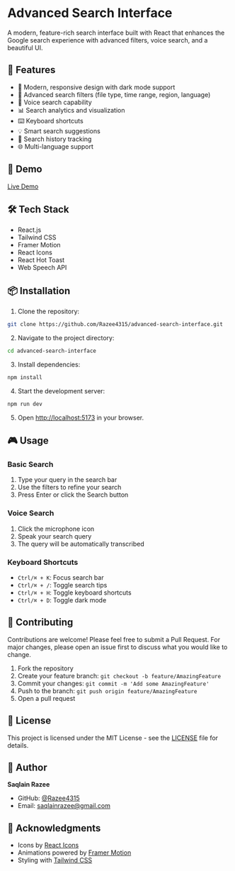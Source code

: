 # Advanced Search Interface



A modern, feature-rich search interface built with React that enhances the Google search experience with advanced filters, voice search, and a beautiful UI.

## 🌟 Features

- 🎨 Modern, responsive design with dark mode support
- 🎯 Advanced search filters (file type, time range, region, language)
- 🎤 Voice search capability
- 📊 Search analytics and visualization
- ⌨️ Keyboard shortcuts
- 💡 Smart search suggestions
- 📜 Search history tracking
- 🌐 Multi-language support


## 🚀 Demo

[Live Demo](https://razee4315.github.io/advanced-search-interface/)

## 🛠️ Tech Stack

- React.js
- Tailwind CSS
- Framer Motion
- React Icons
- React Hot Toast
- Web Speech API

## 📦 Installation

1. Clone the repository:
```bash
git clone https://github.com/Razee4315/advanced-search-interface.git
```

2. Navigate to the project directory:
```bash
cd advanced-search-interface
```

3. Install dependencies:
```bash
npm install
```

4. Start the development server:
```bash
npm run dev
```

5. Open [http://localhost:5173](http://localhost:5173) in your browser.

## 🎮 Usage

### Basic Search
1. Type your query in the search bar
2. Use the filters to refine your search
3. Press Enter or click the Search button

### Voice Search
1. Click the microphone icon
2. Speak your search query
3. The query will be automatically transcribed

### Keyboard Shortcuts
- `Ctrl/⌘ + K`: Focus search bar
- `Ctrl/⌘ + /`: Toggle search tips
- `Ctrl/⌘ + H`: Toggle keyboard shortcuts
- `Ctrl/⌘ + D`: Toggle dark mode

## 🤝 Contributing

Contributions are welcome! Please feel free to submit a Pull Request. For major changes, please open an issue first to discuss what you would like to change.

1. Fork the repository
2. Create your feature branch: `git checkout -b feature/AmazingFeature`
3. Commit your changes: `git commit -m 'Add some AmazingFeature'`
4. Push to the branch: `git push origin feature/AmazingFeature`
5. Open a pull request

## 📝 License

This project is licensed under the MIT License - see the [LICENSE](LICENSE) file for details.

## 👤 Author

**Saqlain Razee**
- GitHub: [@Razee4315](https://github.com/Razee4315)
- Email: saqlainrazee@gmail.com

## 🙏 Acknowledgments

- Icons by [React Icons](https://react-icons.github.io/react-icons/)
- Animations powered by [Framer Motion](https://www.framer.com/motion/)
- Styling with [Tailwind CSS](https://tailwindcss.com/)

